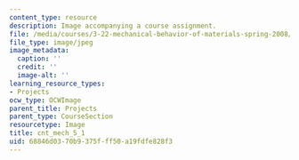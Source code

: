 ```yaml
---
content_type: resource
description: Image accompanying a course assignment.
file: /media/courses/3-22-mechanical-behavior-of-materials-spring-2008/68846d0370b9375fff50a19fdfe828f3_cnt_mech_5_1.jpg
file_type: image/jpeg
image_metadata:
  caption: ''
  credit: ''
  image-alt: ''
learning_resource_types:
- Projects
ocw_type: OCWImage
parent_title: Projects
parent_type: CourseSection
resourcetype: Image
title: cnt_mech_5_1
uid: 68846d03-70b9-375f-ff50-a19fdfe828f3
---
```

